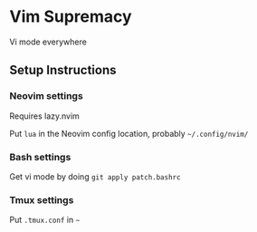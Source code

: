 # Vim Supremacy

Vi mode everywhere

## Setup Instructions

### Neovim settings

Requires lazy.nvim

Put `lua` in the Neovim config location, probably `~/.config/nvim/`

### Bash settings

Get vi mode by doing `git apply patch.bashrc`

### Tmux settings

Put `.tmux.conf` in `~`
